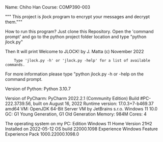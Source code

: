 
Name: Chiho Han
Course: COMP390-003

""" This project is jlock program to encrypt your messages and decrypt them."""

How to run this program? Just clone this Repository. Open the 'command prompt' and go to the python project folder location and type "python jlock.py"

Then It will print 
        Welcome to JLOCK!
        by J. Matta
        (c) November 2022

        Type 'jlock.py -h' or 'jlock.py -help' for a list of available commands.

For more information please type "python jlock.py -h or -help on the command prompt.

Version of Python: Python 3.10.7

Version of PyCharm: 
	PyCharm 2022.2.1 (Community Edition)
	Build #PC-222.3739.56, built on August 16, 2022
	Runtime version: 17.0.3+7-b469.37 amd64
	VM: OpenJDK 64-Bit Server VM by JetBrains s.r.o.
	Windows 11 10.0
	GC: G1 Young Generation, G1 Old Generation
	Memory: 984M
	Cores: 4

The operating system on my PC:
	Edition Windows 	11 Home
	Version 		21H2
	Installed on		2022-‎05-‎12
	OS build 		22000.1098
	Experience 		Windows Feature Experience Pack 1000.22000.1098.0
